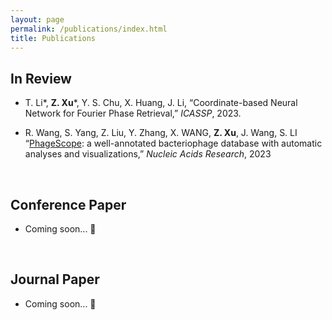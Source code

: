 ```yaml
---
layout: page
permalink: /publications/index.html
title: Publications
---
```


## In Review

- T. Li*, **Z.     Xu***, Y. S. Chu, X. Huang, J. Li, “Coordinate-based Neural     Network for Fourier Phase Retrieval,” *ICASSP*, 2023.

- R. Wang,     S. Yang, Z. Liu, Y. Zhang, X. WANG, **Z. Xu**, J. Wang, S. LI “[PhageScope](https://phagescope.deepomics.org/):     a well-annotated bacteriophage database with automatic analyses and     visualizations,” *Nucleic Acids Research*, 2023

  <br>

## Conference Paper

- Coming soon... 🚀

  <br>


## Journal Paper

- Coming soon... 🚀

  <br>
